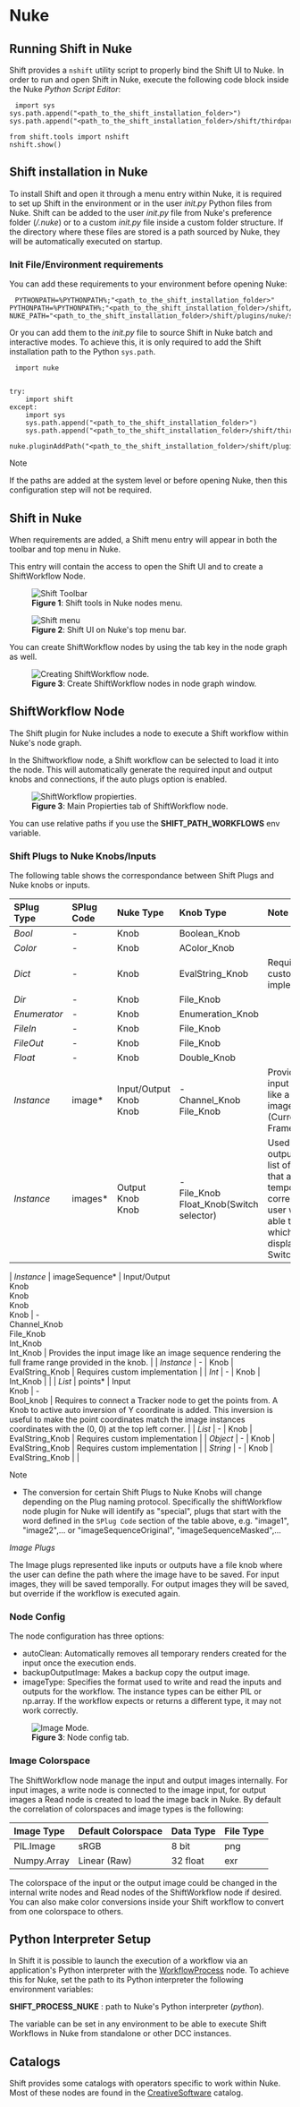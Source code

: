 # Nuke

## Running Shift in Nuke

Shift provides a `nshift` utility script to properly bind the Shift UI to Nuke. In order to run and open Shift in Nuke, execute the following code block inside the Nuke *Python Script Editor*:

<pre><code style="white-space: pre; margin: 20px 0; padding: 10px; box-sizing: border-box;">import sys
sys.path.append("&ltpath_to_the_shift_installation_folder&gt")
sys.path.append("&ltpath_to_the_shift_installation_folder&gt/shift/thirdparty/python/Lib/site-packages")

from shift.tools import nshift
nshift.show()
</code></pre>

## Shift installation in Nuke

To install Shift and open it through a menu entry within Nuke, it is required to set up Shift in the environment or in the user *init.py* Python files from Nuke. Shift can be added to the user *init.py* file from Nuke's preference folder (*<home directory>/.nuke*) or to a custom *init.py* file inside a custom folder structure. If the directory where these files are stored is a path sourced by Nuke, they will be automatically executed on startup.

### Init File/Environment requirements

You can add these requirements to your environment before opening Nuke:

<pre><code style="white-space: pre; margin: 20px 0; padding: 10px; box-sizing: border-box;">PYTHONPATH=&#37;PYTHONPATH&#37;&semi;"&ltpath_to_the_shift_installation_folder&gt"
PYTHONPATH=&#37;PYTHONPATH&#37;&semi;"&ltpath_to_the_shift_installation_folder&gt/shift/thirdparty/python/Lib/site-packages"
NUKE_PATH="&ltpath_to_the_shift_installation_folder&gt/shift/plugins/nuke/startup"&semi;&#37;NUKE_PATH&#37;
</code></pre>

Or you can add them to the *init.py* file to source Shift in Nuke batch and interactive modes. To achieve this, it is only required to add the Shift installation path to the Python `sys.path`.


<pre><code style="white-space: pre; margin: 20px 0; padding: 10px; box-sizing: border-box;">import nuke


try:
    import shift
except:
    import sys
    sys.path.append("&ltpath_to_the_shift_installation_folder&gt")
    sys.path.append("&ltpath_to_the_shift_installation_folder&gt/shift/thirdparty/python/Lib/site-packages")

nuke.pluginAddPath("&ltpath_to_the_shift_installation_folder&gt/shift/plugins/nuke/startup")
</code></pre>

>[!NOTE]
> If the paths are added at the system level or before opening Nuke, then this configuration step will not be required.

## Shift in Nuke

When requirements are added, a Shift menu entry will appear in both the toolbar and top menu in Nuke.


This entry will contain the access to open the Shift UI and to create a ShiftWorkflow Node.

<figure>
      <img src="images/nuke_shift_toolbar.png" alt="Shift Toolbar">
      <figcaption><b>Figure 1</b>: Shift tools in Nuke nodes menu.</figcaption>
</figure>

<figure>
      <img src="images/nuke_shift_menu.png" alt="Shift menu">
      <figcaption><b>Figure 2</b>: Shift UI on Nuke's top menu bar.</figcaption>
</figure>

You can create ShiftWorkflow nodes by using the tab key in the node graph as well.


<figure>
      <img src="images/nuke_shift_search_node.png" alt="Creating ShiftWorkflow node.">
      <figcaption><b>Figure 3</b>: Create ShiftWorkflow nodes in node graph window.</figcaption>
</figure>

## ShiftWorkflow Node

The Shift plugin for Nuke includes a node to execute a Shift workflow within Nuke's node graph.

In the Shiftworkflow node, a Shift workflow can be selected to load it into the node. This will automatically generate the required input and output knobs and connections, if the auto plugs option is enabled.


<figure>
      <img src="images/nuke_shift_node_propierties.png" alt="ShiftWorkflow propierties.">
      <figcaption><b>Figure 3</b>: Main Propierties tab of ShiftWorkflow node.</figcaption>
</figure>

You can use relative paths if you use the **SHIFT_PATH_WORKFLOWS** env variable.

### Shift Plugs to Nuke Knobs/Inputs

The following table shows the correspondance between Shift Plugs and Nuke knobs or inputs.


| SPlug Type   | SPlug Code     | Nuke Type                                        | Knob Type                                                    | Note                                                                                                                                                                                                                                                      |
|:-------------|:---------------|:-------------------------------------------------|:-------------------------------------------------------------|:----------------------------------------------------------------------------------------------------------------------------------------------------------------------------------------------------------------------------------------------------------|
| *Bool*       | -              | Knob                                             | Boolean_Knob                                                 |                                                                                                                                                                                                                                                           |
| *Color*      | -              | Knob                                             | AColor_Knob                                                  |                                                                                                                                                                                                                                                           |
| *Dict*       | -              | Knob                                             | EvalString_Knob                                              | Requires custom implementation                                                                                                                                                                                                                            |
| *Dir*        | -              | Knob                                             | File_Knob                                                    |                                                                                                                                                                                                                                                           |
| *Enumerator* | -              | Knob                                             | Enumeration_Knob                                             |                                                                                                                                                                                                                                                           |
| *FileIn*     | -              | Knob                                             | File_Knob                                                    |                                                                                                                                                                                                                                                           |
| *FileOut*    | -              | Knob                                             | File_Knob                                                    |                                                                                                                                                                                                                                                           |
| *Float*      | -              | Knob                                             | Double_Knob                                                  |                                                                                                                                                                                                                                                           |
| *Instance*   | image*         | Input/Output<br/>Knob<br/>Knob                   | - <br/>Channel_Knob <br/>File_Knob                           | Provides the input image like a single image. (Current Frame)                                                                                                                                                                                             |
| *Instance*   | images*        | Output<br/>Knob<br/>Knob                         | - <br/>File_Knob<br/>Float_Knob(Switch selector)             | Used for outputting a list of images that are not temporally correlated. The user will be able to select which one to display with a Switch.                                                                                              |

| *Instance*   | imageSequence* | Input/Output<br/>Knob<br/>Knob<br/>Knob<br/>Knob | - <br/>Channel_Knob <br/>File_Knob<br/>Int_Knob<br/>Int_Knob | Provides the input image like an image sequence rendering the full frame range provided in the knob.                                                                                                                                                      |
| *Instance*   | -              | Knob                                             | EvalString_Knob                                              | Requires custom implementation                                                                                                                                                                                                                            |
| *Int*        | -              | Knob                                             | Int_Knob                                                     |                                                                                                                                                                                                                                                           |
| *List*       | points*        | Input<br/>Knob                                   | - <br/>Bool_knob                                             | Requires to connect a Tracker node to get the points from. A Knob to active auto inversion of Y coordinate is added. This inversion is useful to make the point coordinates match the image instances coordinates with the (0, 0) at the top left corner. |
| *List*       | -              | Knob                                             | EvalString_Knob                                              | Requires custom implementation                                                                                                                                                                                                                            |
| *Object*     | -              | Knob                                             | EvalString_Knob                                              | Requires custom implementation                                                                                                                                                                                                                            |
| *String*     | -              | Knob                                             | EvalString_Knob                                              |                                                                                                                                                                                                                                                           |

>[!NOTE]
> * The conversion for certain Shift Plugs to Nuke Knobs will change depending on the Plug naming protocol. Specifically the shiftWorkflow node plugin for Nuke will identify as "special", plugs that start with the word defined in the `SPlug Code` section of the table above, e.g. "image1", "image2",... or "imageSequenceOriginal", "imageSequenceMasked",...



*Image Plugs*

The Image plugs represented like inputs or outputs have a file knob where the user can define the path where the image have to be saved.
For input images, they will be saved temporally. For output images they will be saved, but override if the workflow is executed again.

### Node Config

The node configuration has three options:
- autoClean: Automatically removes all temporary renders created for the input once the execution ends.
- backupOutputImage: Makes a backup copy the output image.
- imageType: Specifies the format used to write and read the inputs and outputs for the workflow.  The instance types can be either PIL or np.array.  If the workflow expects or returns a different type, it may not work correctly.

<figure>
      <img src="images/nuke_shift_node_propierties_mode.png" alt="Image Mode.">
      <figcaption><b>Figure 3</b>: Node config tab.</figcaption>
</figure>

### Image Colorspace

The ShiftWorkflow node manage the input and output images internally. For input images, a write node is connected to the image input, for output images a Read node is created to load the image back in Nuke.
By default the correlation of colorspaces and image types is the following:

| Image Type    | Default Colorspace | Data Type | File Type |
|:--------------|:-------------------|:----------|:----------|
| PIL.Image     | sRGB               | 8 bit     | png       |
| Numpy.Array   | Linear (Raw)       | 32 float  | exr       |

The colorspace of the input or the output image could be changed in the internal write nodes and Read nodes of the ShiftWorkflow node if desired.
You can also make color conversions inside your Shift workflow to convert from one colorspace to others.

## Python Interpreter Setup
In Shift it is possible to launch the execution of a workflow via an application's Python interpreter with the [WorkflowProcess](../../reference/nodes/workflow#workflowProcess-node) node. To achieve this for Nuke, set the path to its Python interpreter the following environment variables:

**SHIFT_PROCESS_NUKE** : path to Nuke's Python interpreter (*python*).

The variable can be set in any environment to be able to execute Shift Workflows in Nuke from standalone or other DCC instances.


## Catalogs

Shift provides some catalogs with operators specific to work within Nuke. Most of these nodes are found in the [CreativeSoftware](../../reference/catalogs/shift_catalogs/creativesoftware) catalog. 


<!-- ### Examples
This section is reserved to an example video of how to use Shift in Nuke.
 -->


